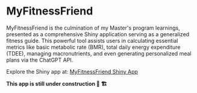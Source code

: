 # MyFitnessFriend

MyFitnessFriend is the culmination of my Master's program learnings, presented as a comprehensive Shiny application serving as a generalized fitness guide. This powerful tool assists users in calculating essential metrics like basic metabolic rate (BMR), total daily energy expenditure (TDEE), managing macronutrients, and even generating personalized meal plans via the ChatGPT API.

Explore the Shiny app at: [MyFitnessFriend Shiny App](https://valentina-colorado-myfitnessfriend.shinyapps.io/myFitnessFriend/)

**This app is still under construction 🚧 🏗️**
